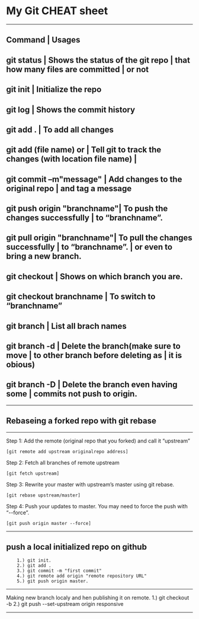 #						My Git CHEAT sheet
-------------------------------------------------------------------
Command 					|	Usages 
-------------------------------------------------------------------
git status	                |	Shows the status of the git repo 
 							|	that how many files are committed 
 							|	or not
-------------------------------------------------------------------
git init					|	Initialize the repo
-------------------------------------------------------------------
git log						|	Shows the commit history
-------------------------------------------------------------------
git add .					|	To add all changes
-------------------------------------------------------------------
git add (file name) or 		|	Tell git  to track the changes
(with location file name)	|
-------------------------------------------------------------------
git commit –m"message"		|	Add changes to the original repo 
							|	and tag a message
-------------------------------------------------------------------
git push origin "branchname"|	To push the changes successfully 
 							|	to “branchname”.
-------------------------------------------------------------------
git pull origin "branchname"|	To pull the changes successfully 
 							|	to “branchname”.
 							|	or even to bring a new branch.
-------------------------------------------------------------------
git checkout				|	Shows on which branch you are.
-------------------------------------------------------------------
git checkout branchname		|	To switch to “branchname”
-------------------------------------------------------------------
git branch 					|	List all brach names
-------------------------------------------------------------------
git branch -d <branch name>	|	Delete the branch(make sure to move 
							|	to other branch before deleting as
							|	it is obious)
-------------------------------------------------------------------
git branch -D <branch name> |	Delete the branch even having some
							|	commits not push to origin.
-------------------------------------------------------------------
-------------------------------------------------------------------
##		Rebaseing a forked repo with git rebase
-------------------------------------------------------------------
Step 1: Add the remote (original repo that you forked) and call it “upstream”

	[git remote add upstream originalrepo address]


Step 2: Fetch all branches of remote upstream

	[git fetch upstream]


Step 3: Rewrite your master with upstream’s master using git rebase.

	[git rebase upstream/master]


Step 4: Push your updates to master. You may need to force the push with “--force”.

	[git push origin master --force]

-------------------------------------------------------------------
##		push a local initialized repo on github

		1.) git init.
		2.) git add .
		3.) git commit -m "first commit"
		4.) git remote add origin "remote repository URL"
		5.) git push origin master.


-------------------------------------------------------------------
Making new branch localy and hen publishing it on remote.
	1.) git checkout -b <branch name>
 	2.) git push --set-upstream origin responsive

-------------------------------------------------------------------


		
